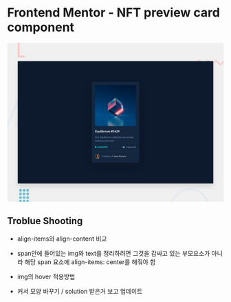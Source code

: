 # Frontend Mentor - NFT preview card component

![Design preview for the NFT preview card component coding challenge](./design/desktop-preview.jpg)

## Troblue Shooting 

- align-items와 align-content 비교

- span안에 들어있는 img와 text를 정리하려면 그것을 감싸고 있는 부모요소가 아니라 해당 span 요소에 align-items: center를 해줘야 함

- img의 hover 적용방법

- 커서 모양 바꾸기 / solution 받은거 보고 업데이트 
